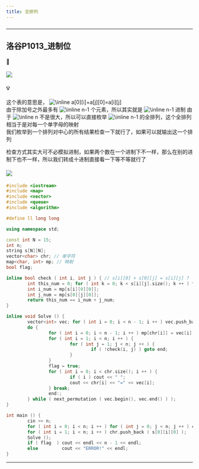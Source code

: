 ```yaml
---
title: 全排列
---
```

###  
<hr>

## 洛谷P1013_进制位

#### 🔗
<a href="https://www.luogu.com.cn/training/119543#problems"><img src="https://i.loli.net/2021/11/08/Xa4NSThgWH91pZq.png"></a>

#### 💡
这个表的意思是， <img src="https://latex.codecogs.com/svg.image?\inline&space;\sum\limits_{i=1}^{n-1}\sum\limits_{j=1}^{n-1}\{a[0][i]+a[j][0]=a[i][j]\}" title="\inline a[0][i]+a[j][0]=a[i][j]" />    
由于除加号之外最多有  <img src="https://latex.codecogs.com/svg.image?\inline&space;n-1" title="\inline n-1" /> 个元素，所以其实就是  <img src="https://latex.codecogs.com/svg.image?\inline&space;n-1" title="\inline n-1" /> 进制
由于  <img src="https://latex.codecogs.com/svg.image?\inline&space;n" title="\inline n" /> 不是很大，所以可以直接枚举  <img src="https://latex.codecogs.com/svg.image?\inline&space;n-1" title="\inline n-1" /> 的全排列，这个全排列相当于是对每一个单字母的映射  
我们枚举到一个排列对中心的所有结果检查一下就行了，如果可以就输出这一个排列  
  
检查方式其实大可不必模拟进制，如果两个数在一个进制下不一样，那么在别的进制下也不一样，所以我们转成十进制直接看一下等不等就行了  

#### <img src="https://img-blog.csdnimg.cn/20210713144601841.png" >

```cpp
#include <iostream>
#include <map>
#include <vector>
#include <queue>
#include <algorithm>

#define ll long long

using namespace std;

const int N = 15;
int n;
string s[N][N];
vector<char> chr; // 单字符
map<char, int> mp; // 映射
bool flag;

inline bool check ( int i, int j ) { // s[i][0] + s[0][j] = s[i][j] ? 
        int this_num = 0; for ( int k = 0; k < s[i][j].size(); k ++ ) this_num = this_num * (n - 1) + mp[s[i][j][k]];
        int i_num = mp[s[i][0][0]];
        int j_num = mp[s[0][j][0]];
        return this_num == i_num + j_num;
}

inline void Solve () {
        vector<int> vec; for ( int i = 0; i < n - 1; i ++ ) vec.push_back(i);
        do {
                for ( int i = 0; i < n - 1; i ++ ) mp[chr[i]] = vec[i];
                for ( int i = 1; i < n; i ++ ) {
                        for ( int j = 1; j < n; j ++ ) {
                                if ( !check(i, j) ) goto end;
                        }
                }
                flag = true; 
                for ( int i = 0; i < chr.size(); i ++ ) {
                        if ( i ) cout << " ";
                        cout << chr[i] << "=" << vec[i];
                } break; 
                end:;
        } while ( next_permutation ( vec.begin(), vec.end() ) );
}

int main () {
        cin >> n;
        for ( int i = 0; i < n; i ++ ) for ( int j = 0; j < n; j ++ ) cin >> s[i][j];
        for ( int i = 1; i < n; i ++ ) chr.push_back ( s[0][i][0] );
        Solve ();
        if ( flag  ) cout << endl << n - 1 << endl;
        else         cout << "ERROR!" << endl;
}
```

<hr>
